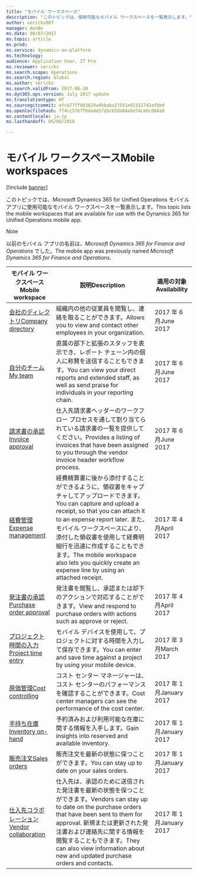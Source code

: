 ```yaml
---
title: "モバイル ワークスペース"
description: "このトピックは、使用可能なモバイル ワークスペースを一覧表示します。"
author: sericks007
manager: AnnBe
ms.date: 08/07/2017
ms.topic: article
ms.prod: 
ms.service: dynamics-ax-platform
ms.technology: 
audience: Application User, IT Pro
ms.reviewer: sericks
ms.search.scope: Operations
ms.search.region: Global
ms.author: sericks
ms.search.validFrom: 2017-06-30
ms.dyn365.ops.version: July 2017 update
ms.translationtype: HT
ms.sourcegitcommit: efcb77ff883b29a4bbaba27551e02311742afbbd
ms.openlocfilehash: f74cc57e7f6da4e57a5cb5da84a8e74ce6cd64a0
ms.contentlocale: ja-jp
ms.lasthandoff: 05/08/2018

---
```


# <a name="mobile-workspaces"></a><span data-ttu-id="9a295-103">モバイル ワークスペース</span><span class="sxs-lookup"><span data-stu-id="9a295-103">Mobile workspaces</span></span>

[!include [banner](../includes/banner.md)]

<span data-ttu-id="9a295-104">このトピックでは、Microsoft Dynamics 365 for Unified Operations モバイル アプリに使用可能なモバイル ワークスペースを一覧表示します。</span><span class="sxs-lookup"><span data-stu-id="9a295-104">This topic lists the mobile workspaces that are available for use with the Dynamics 365 for Unified Operations mobile app.</span></span>

> [!NOTE]
> <span data-ttu-id="9a295-105">以前のモバイル アプリの名前は、*Microsoft Dynamics 365 for Finance and Operations* でした。</span><span class="sxs-lookup"><span data-stu-id="9a295-105">The mobile app was previously named *Microsoft Dynamics 365 for Finance and Operations*.</span></span>

| <span data-ttu-id="9a295-106">モバイル ワークスペース</span><span class="sxs-lookup"><span data-stu-id="9a295-106">Mobile workspace</span></span>     | <span data-ttu-id="9a295-107">説明</span><span class="sxs-lookup"><span data-stu-id="9a295-107">Description</span></span>   | <span data-ttu-id="9a295-108">適用の対象</span><span class="sxs-lookup"><span data-stu-id="9a295-108">Availability</span></span>   |
|----------------------|---------------|--------------|
|[<span data-ttu-id="9a295-109">会社のディレクトリ</span><span class="sxs-lookup"><span data-stu-id="9a295-109">Company directory</span></span>](company-directory-mobile-workspace.md)| <span data-ttu-id="9a295-110">組織内の他の従業員を閲覧し、連絡を取ることができます。</span><span class="sxs-lookup"><span data-stu-id="9a295-110">Allows you to view and contact other employees in your organization.</span></span>| <span data-ttu-id="9a295-111">2017 年 6 月</span><span class="sxs-lookup"><span data-stu-id="9a295-111">June 2017</span></span> |    
|[<span data-ttu-id="9a295-112">自分のチーム</span><span class="sxs-lookup"><span data-stu-id="9a295-112">My team</span></span>](manager-self-service-mobile-workspace.md)| <span data-ttu-id="9a295-113">直属の部下と拡張のスタッフを表示でき、レポート チェーン内の個人に称賛を送信することもできます。</span><span class="sxs-lookup"><span data-stu-id="9a295-113">You can view your direct reports and extended staff, as well as send praise for individuals in your reporting chain.</span></span>|<span data-ttu-id="9a295-114">2017 年 6 月</span><span class="sxs-lookup"><span data-stu-id="9a295-114">June 2017</span></span> |     
|[<span data-ttu-id="9a295-115">請求書の承認</span><span class="sxs-lookup"><span data-stu-id="9a295-115">Invoice approval</span></span>](invoice-approval-mobile-workspace.md)| <span data-ttu-id="9a295-116">仕入先請求書ヘッダーのワークフロー プロセスを通して割り当てられている請求書の一覧を提供してください。</span><span class="sxs-lookup"><span data-stu-id="9a295-116">Provides a listing of invoices that have been assigned to you through the vendor invoice header workflow process.</span></span>| <span data-ttu-id="9a295-117">2017 年 6 月</span><span class="sxs-lookup"><span data-stu-id="9a295-117">June 2017</span></span>   |
| [<span data-ttu-id="9a295-118">経費管理</span><span class="sxs-lookup"><span data-stu-id="9a295-118">Expense management</span></span>](../../financials/expense-management/expense-management-mobile-workspace.md) | <span data-ttu-id="9a295-119">経費精算書に後から添付することができるように、領収書をキャプチャしてアップロードできます。</span><span class="sxs-lookup"><span data-stu-id="9a295-119">You can capture and upload a receipt, so that you can attach it to an expense report later.</span></span> <span data-ttu-id="9a295-120">また、モバイル ワークスペースにより、添付した領収書を使用して経費明細行を迅速に作成することもできます。</span><span class="sxs-lookup"><span data-stu-id="9a295-120">The mobile workspace also lets you quickly create an expense line by using an attached receipt.</span></span> | <span data-ttu-id="9a295-121">2017 年 4 月</span><span class="sxs-lookup"><span data-stu-id="9a295-121">April 2017</span></span> |
| [<span data-ttu-id="9a295-122">発注書の承認</span><span class="sxs-lookup"><span data-stu-id="9a295-122">Purchase order approval</span></span>](../../supply-chain/procurement/purchase-order-mobile-workspace.md) | <span data-ttu-id="9a295-123">発注書を閲覧し、承認または却下のアクションで対応することができます。</span><span class="sxs-lookup"><span data-stu-id="9a295-123">View and respond to purchase orders with actions such as approve or reject.</span></span> | <span data-ttu-id="9a295-124">2017 年 4 月</span><span class="sxs-lookup"><span data-stu-id="9a295-124">April 2017</span></span> |
| [<span data-ttu-id="9a295-125">プロジェクト時間の入力</span><span class="sxs-lookup"><span data-stu-id="9a295-125">Project time entry</span></span>](../../financials/project-management/project-time-entry-mobile-workspace.md) | <span data-ttu-id="9a295-126">モバイル デバイスを使用して、プロジェクトに対する時間を入力して保存できます。</span><span class="sxs-lookup"><span data-stu-id="9a295-126">You can enter and save time against a project by using your mobile device.</span></span> | <span data-ttu-id="9a295-127">2017 年 3 月</span><span class="sxs-lookup"><span data-stu-id="9a295-127">March 2017</span></span> |
| [<span data-ttu-id="9a295-128">原価管理</span><span class="sxs-lookup"><span data-stu-id="9a295-128">Cost controlling</span></span>](../../financials/cost-accounting/cost-controlling-mobile-workspace.md)     | <span data-ttu-id="9a295-129">コスト センター マネージャーは、コスト センターのパフォーマンスを確認することができます。</span><span class="sxs-lookup"><span data-stu-id="9a295-129">Cost center managers can see the performance of the cost center.</span></span>                                                                                               |  <span data-ttu-id="9a295-130">2017 年 1 月</span><span class="sxs-lookup"><span data-stu-id="9a295-130">January 2017</span></span>        |
| [<span data-ttu-id="9a295-131">手持ち在庫</span><span class="sxs-lookup"><span data-stu-id="9a295-131">Inventory on-hand</span></span>](../../supply-chain/inventory/inventory-on-hand-mobile-workspace.md)    | <span data-ttu-id="9a295-132">予約済みおよび利用可能な在庫に関する情報を入手します。</span><span class="sxs-lookup"><span data-stu-id="9a295-132">Gain insights into reserved and available inventory.</span></span>                                                                                                    |   <span data-ttu-id="9a295-133">2017 年 1 月</span><span class="sxs-lookup"><span data-stu-id="9a295-133">January 2017</span></span>       |
| [<span data-ttu-id="9a295-134">販売注文</span><span class="sxs-lookup"><span data-stu-id="9a295-134">Sales orders</span></span>](../../supply-chain/sales-marketing/sales-orders-mobile-workspace.md)         | <span data-ttu-id="9a295-135">販売注文を最新の状態に保つことができます。</span><span class="sxs-lookup"><span data-stu-id="9a295-135">You can stay up to date on your sales orders.</span></span>                                                                                                                          |  <span data-ttu-id="9a295-136">2017 年 1 月</span><span class="sxs-lookup"><span data-stu-id="9a295-136">January 2017</span></span>                  |
| [<span data-ttu-id="9a295-137">仕入先コラボレーション</span><span class="sxs-lookup"><span data-stu-id="9a295-137">Vendor collaboration</span></span>](../../supply-chain/procurement/vendor-collaboration-mobile-workspace.md) | <span data-ttu-id="9a295-138">仕入先は、承認のために送信された発注書を最新の状態を保つことができます。</span><span class="sxs-lookup"><span data-stu-id="9a295-138">Vendors can stay up to date on the purchase orders that have been sent to them for approval.</span></span> <span data-ttu-id="9a295-139">新規または更新された発注書および連絡先に関する情報を閲覧することもできます。</span><span class="sxs-lookup"><span data-stu-id="9a295-139">They can also view information about new and updated purchase orders and contacts.</span></span> |<span data-ttu-id="9a295-140">2017 年 1 月</span><span class="sxs-lookup"><span data-stu-id="9a295-140">January 2017</span></span>    |


